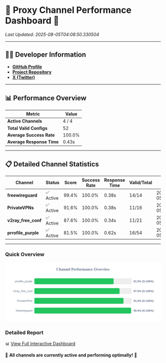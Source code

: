 # 🌟 Proxy Channel Performance Dashboard 🌟

_Last Updated: 2025-08-05T04:08:50.330504_

---

## 👩‍💻 Developer Information

- **[GitHub Profile](https://github.com/4n0nymou3)**  
- **[Project Repository](https://github.com/4n0nymou3/multi-proxy-config-fetcher)**  
- **[X (Twitter)](https://x.com/4n0nymou3)**  

---

## 📊 Performance Overview

| Metric                | Value       |
|-----------------------|-------------|
| **Active Channels**   | 4 / 4       |
| **Total Valid Configs** | 52          |
| **Average Success Rate** | 100.0%      |
| **Average Response Time** | 0.43s       |

---

## 📋 Detailed Channel Statistics

| Channel          | Status     | Score  | Success Rate | Response Time | Valid/Total | Last Success               |
|------------------|------------|--------|--------------|---------------|-------------|----------------------------|
| **freewireguard**  | ✅ Active  | 99.4%  | 100.0% | 0.38s         | 14/14       | 2025-08-05T04:08:50.329118 |
| **PrivateVPNs**  | ✅ Active  | 91.6%  | 100.0% | 0.38s         | 11/16       | 2025-08-05T04:08:49.928253 |
| **v2ray_free_conf**  | ✅ Active  | 87.6%  | 100.0% | 0.34s         | 11/21       | 2025-08-05T04:08:49.508949 |
| **prrofile_purple**  | ✅ Active  | 81.5%  | 100.0% | 0.62s         | 16/54       | 2025-08-05T04:08:49.121182 |

---

### Quick Overview
<div align="center">
  <a href="https://raw.githubusercontent.com/nullluser/NullRepo/refs/heads/main/assets/channel_stats_chart.svg">
    <img src="https://raw.githubusercontent.com/nullluser/NullRepo/refs/heads/main/assets/channel_stats_chart.svg" alt="Source Performance Statistics" width="800">
  </a>
</div>

### Detailed Report
📊 [View Full Interactive Dashboard](https://htmlpreview.github.io/?https://github.com/nullluser/NullRepo/blob/main/assets/performance_report.html)

🎉 **All channels are currently active and performing optimally!** 🎉
